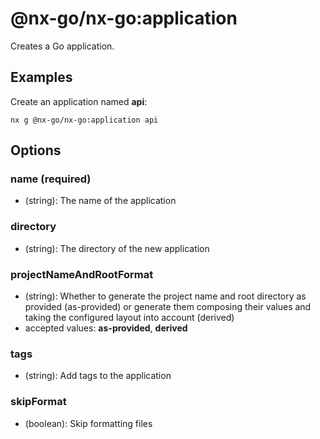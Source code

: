 # @nx-go/nx-go:application

Creates a Go application.

## Examples

Create an application named **api**:

```shell
nx g @nx-go/nx-go:application api
```

## Options

### name (required)

- (string): The name of the application

### directory

- (string): The directory of the new application

### projectNameAndRootFormat

- (string): Whether to generate the project name and root directory as provided (as-provided) or generate them composing their values and taking the configured layout into account (derived)
- accepted values: **as-provided**, **derived**

### tags

- (string): Add tags to the application

### skipFormat

- (boolean): Skip formatting files
